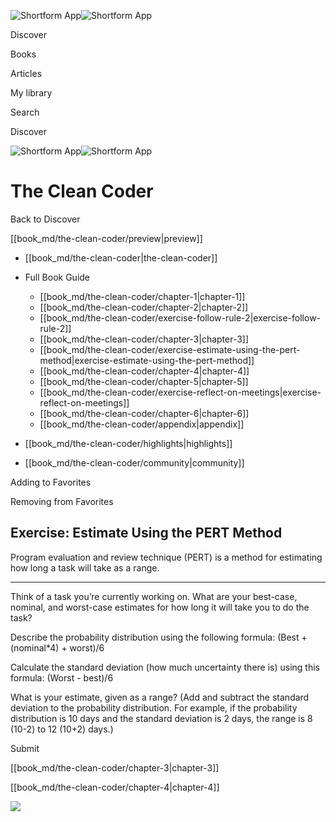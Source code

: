 ![Shortform App](/img/logo.36a2399e.svg)![Shortform App](/img/logo-dark.70c1b072.svg)

Discover

Books

Articles

My library

Search

Discover

![Shortform App](/img/logo.36a2399e.svg)![Shortform App](/img/logo-dark.70c1b072.svg)

# The Clean Coder

Back to Discover

[[book_md/the-clean-coder/preview|preview]]

  * [[book_md/the-clean-coder|the-clean-coder]]
  * Full Book Guide

    * [[book_md/the-clean-coder/chapter-1|chapter-1]]
    * [[book_md/the-clean-coder/chapter-2|chapter-2]]
    * [[book_md/the-clean-coder/exercise-follow-rule-2|exercise-follow-rule-2]]
    * [[book_md/the-clean-coder/chapter-3|chapter-3]]
    * [[book_md/the-clean-coder/exercise-estimate-using-the-pert-method|exercise-estimate-using-the-pert-method]]
    * [[book_md/the-clean-coder/chapter-4|chapter-4]]
    * [[book_md/the-clean-coder/chapter-5|chapter-5]]
    * [[book_md/the-clean-coder/exercise-reflect-on-meetings|exercise-reflect-on-meetings]]
    * [[book_md/the-clean-coder/chapter-6|chapter-6]]
    * [[book_md/the-clean-coder/appendix|appendix]]
  * [[book_md/the-clean-coder/highlights|highlights]]
  * [[book_md/the-clean-coder/community|community]]



Adding to Favorites 

Removing from Favorites 

## Exercise: Estimate Using the PERT Method

Program evaluation and review technique (PERT) is a method for estimating how long a task will take as a range.

* * *

Think of a task you’re currently working on. What are your best-case, nominal, and worst-case estimates for how long it will take you to do the task?

Describe the probability distribution using the following formula: (Best + (nominal*4) + worst)/6

Calculate the standard deviation (how much uncertainty there is) using this formula: (Worst - best)/6

What is your estimate, given as a range? (Add and subtract the standard deviation to the probability distribution. For example, if the probability distribution is 10 days and the standard deviation is 2 days, the range is 8 (10-2) to 12 (10+2) days.)

Submit 

[[book_md/the-clean-coder/chapter-3|chapter-3]]

[[book_md/the-clean-coder/chapter-4|chapter-4]]

![](https://bat.bing.com/action/0?ti=56018282&Ver=2&mid=d2be2056-9f10-4e63-9c6e-00ac546f57bd&sid=1711133063fa11eebdec89a8b8ae3bbc&vid=171147a063fa11eea7440fcfeb230d96&vids=0&msclkid=N&pi=0&lg=en-US&sw=800&sh=600&sc=24&nwd=1&tl=Shortform%20%7C%20Book&p=https%3A%2F%2Fwww.shortform.com%2Fapp%2Fbook%2Fthe-clean-coder%2Fexercise-estimate-using-the-pert-method&r=&lt=395&evt=pageLoad&sv=1&rn=486994)
